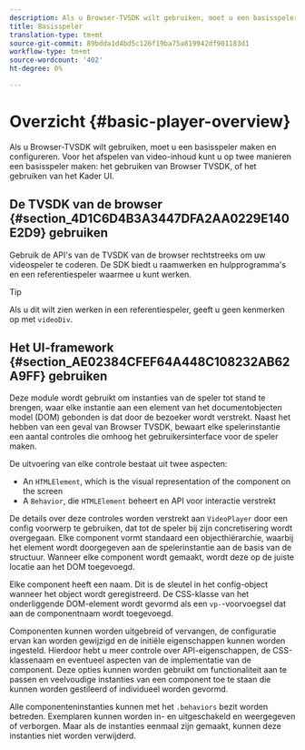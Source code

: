 ```yaml
---
description: Als u Browser-TVSDK wilt gebruiken, moet u een basisspeler maken en configureren. Voor het afspelen van video-inhoud kunt u op twee manieren een basisspeler maken met de Browser-TVSDK of het UI-framework.
title: Basisspeler
translation-type: tm+mt
source-git-commit: 89bdda1d4bd5c126f19ba75a819942df901183d1
workflow-type: tm+mt
source-wordcount: '402'
ht-degree: 0%

---
```



# Overzicht {#basic-player-overview}

Als u Browser-TVSDK wilt gebruiken, moet u een basisspeler maken en configureren. Voor het afspelen van video-inhoud kunt u op twee manieren een basisspeler maken: het gebruiken van Browser TVSDK, of het gebruiken van het Kader UI.

## De TVSDK van de browser {#section_4D1C6D4B3A3447DFA2AA0229E140E2D9} gebruiken

Gebruik de API&#39;s van de TVSDK van de browser rechtstreeks om uw videospeler te coderen. De SDK biedt u raamwerken en hulpprogramma&#39;s en een referentiespeler waarmee u kunt werken.

>[!TIP]
>
>Als u dit wilt zien werken in een referentiespeler, geeft u geen kenmerken op met `videoDiv`.

## Het UI-framework {#section_AE02384CFEF64A448C108232AB62A9FF} gebruiken

Deze module wordt gebruikt om instanties van de speler tot stand te brengen, waar elke instantie aan een element van het documentobjecten model (DOM) gebonden is dat door de bezoeker wordt verstrekt. Naast het hebben van een geval van Browser TVSDK, bewaart elke spelerinstantie een aantal controles die omhoog het gebruikersinterface voor de speler maken.

De uitvoering van elke controle bestaat uit twee aspecten:

* An `HTMLElement`, which is the visual representation of the component on the screen
* A `Behavior`, die `HTMLElement` beheert en API voor interactie verstrekt

De details over deze controles worden verstrekt aan `VideoPlayer` door een config voorwerp te gebruiken, dat tot de speler bij zijn concretisering wordt overgegaan. Elke component vormt standaard een objecthiërarchie, waarbij het element wordt doorgegeven aan de spelerinstantie aan de basis van de structuur. Wanneer elke component wordt gemaakt, wordt deze op de juiste locatie aan het DOM toegevoegd.

Elke component heeft een naam. Dit is de sleutel in het config-object wanneer het object wordt geregistreerd. De CSS-klasse van het onderliggende DOM-element wordt gevormd als een `vp-`-voorvoegsel dat aan de componentnaam wordt toegevoegd.

Componenten kunnen worden uitgebreid of vervangen, de configuratie ervan kan worden gewijzigd en de initiële eigenschappen kunnen worden ingesteld. Hierdoor hebt u meer controle over API-eigenschappen, de CSS-klassenaam en eventueel aspecten van de implementatie van de component. Deze opties kunnen worden gebruikt om functionaliteit aan te passen en veelvoudige instanties van een component toe te staan die kunnen worden gestileerd of individueel worden gevormd.

Alle componenteninstanties kunnen met het `.behaviors` bezit worden betreden. Exemplaren kunnen worden in- en uitgeschakeld en weergegeven of verborgen. Maar als de instanties eenmaal zijn gemaakt, kunnen deze instanties niet worden verwijderd.
